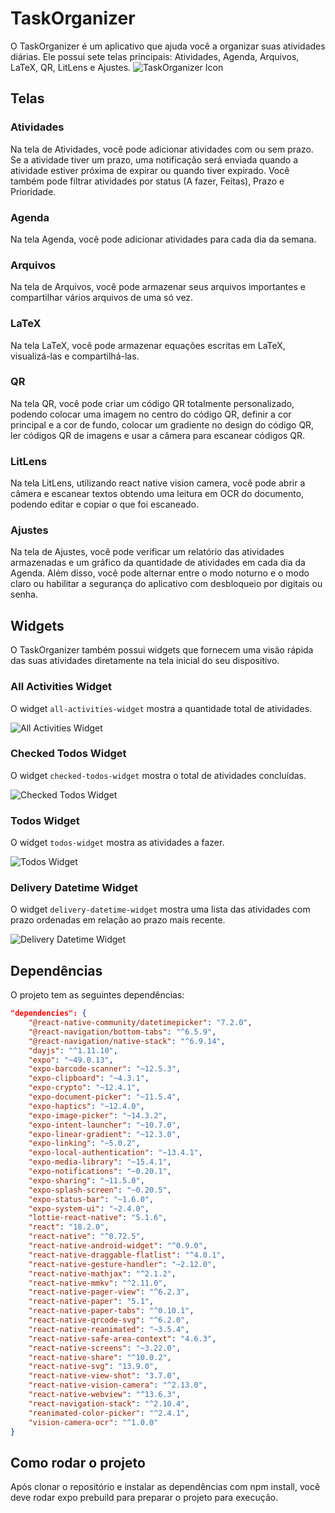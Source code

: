 # TaskOrganizer

O TaskOrganizer é um aplicativo que ajuda você a organizar suas atividades diárias. Ele possui sete telas principais: Atividades, Agenda, Arquivos, LaTeX, QR, LitLens e Ajustes.
![TaskOrganizer Icon](https://github.com/jefersonapps/TaskOrganizer/raw/main/src/assets/adaptive-icon.png)

## Telas

### Atividades

Na tela de Atividades, você pode adicionar atividades com ou sem prazo. Se a atividade tiver um prazo, uma notificação será enviada quando a atividade estiver próxima de expirar ou quando tiver expirado. Você também pode filtrar atividades por status (A fazer, Feitas), Prazo e Prioridade.

### Agenda

Na tela Agenda, você pode adicionar atividades para cada dia da semana.

### Arquivos

Na tela de Arquivos, você pode armazenar seus arquivos importantes e compartilhar vários arquivos de uma só vez.

### LaTeX

Na tela LaTeX, você pode armazenar equações escritas em LaTeX, visualizá-las e compartilhá-las.

### QR

Na tela QR, você pode criar um código QR totalmente personalizado, podendo colocar uma imagem no centro do código QR, definir a cor principal e a cor de fundo, colocar um gradiente no design do código QR, ler códigos QR de imagens e usar a câmera para escanear códigos QR.

### LitLens

Na tela LitLens, utilizando react native vision camera, você pode abrir a câmera e escanear textos obtendo uma leitura em OCR do documento, podendo editar e copiar o que foi escaneado.

### Ajustes

Na tela de Ajustes, você pode verificar um relatório das atividades armazenadas e um gráfico da quantidade de atividades em cada dia da Agenda. Além disso, você pode alternar entre o modo noturno e o modo claro ou habilitar a segurança do aplicativo com desbloqueio por digitais ou senha.

## Widgets

O TaskOrganizer também possui widgets que fornecem uma visão rápida das suas atividades diretamente na tela inicial do seu dispositivo.

### All Activities Widget

O widget `all-activities-widget` mostra a quantidade total de atividades.

![All Activities Widget](https://github.com/jefersonapps/TaskOrganizer/raw/main/src/assets/widget-preview/all-activities-widget.png)

### Checked Todos Widget

O widget `checked-todos-widget` mostra o total de atividades concluídas.

![Checked Todos Widget](https://github.com/jefersonapps/TaskOrganizer/raw/main/src/assets/widget-preview/checked-todos-widget.png)

### Todos Widget

O widget `todos-widget` mostra as atividades a fazer.

![Todos Widget](https://github.com/jefersonapps/TaskOrganizer/raw/main/src/assets/widget-preview/todos-widget.png)

### Delivery Datetime Widget

O widget `delivery-datetime-widget` mostra uma lista das atividades com prazo ordenadas em relação ao prazo mais recente.

![Delivery Datetime Widget](https://github.com/jefersonapps/TaskOrganizer/raw/main/src/assets/widget-preview/delivery-datetime-widget.png)

## Dependências

O projeto tem as seguintes dependências:

```json
"dependencies": {
    "@react-native-community/datetimepicker": "7.2.0",
    "@react-navigation/bottom-tabs": "^6.5.9",
    "@react-navigation/native-stack": "^6.9.14",
    "dayjs": "^1.11.10",
    "expo": "~49.0.13",
    "expo-barcode-scanner": "~12.5.3",
    "expo-clipboard": "~4.3.1",
    "expo-crypto": "~12.4.1",
    "expo-document-picker": "~11.5.4",
    "expo-haptics": "~12.4.0",
    "expo-image-picker": "~14.3.2",
    "expo-intent-launcher": "~10.7.0",
    "expo-linear-gradient": "~12.3.0",
    "expo-linking": "~5.0.2",
    "expo-local-authentication": "~13.4.1",
    "expo-media-library": "~15.4.1",
    "expo-notifications": "~0.20.1",
    "expo-sharing": "~11.5.0",
    "expo-splash-screen": "~0.20.5",
    "expo-status-bar": "~1.6.0",
    "expo-system-ui": "~2.4.0",
    "lottie-react-native": "5.1.6",
    "react": "18.2.0",
    "react-native": "^0.72.5",
    "react-native-android-widget": "^0.9.0",
    "react-native-draggable-flatlist": "^4.0.1",
    "react-native-gesture-handler": "~2.12.0",
    "react-native-mathjax": "^2.1.2",
    "react-native-mmkv": "^2.11.0",
    "react-native-pager-view": "^6.2.3",
    "react-native-paper": "5.1",
    "react-native-paper-tabs": "^0.10.1",
    "react-native-qrcode-svg": "^6.2.0",
    "react-native-reanimated": "~3.5.4",
    "react-native-safe-area-context": "4.6.3",
    "react-native-screens": "~3.22.0",
    "react-native-share": "^10.0.2",
    "react-native-svg": "13.9.0",
    "react-native-view-shot": "3.7.0",
    "react-native-vision-camera": "^2.13.0",
    "react-native-webview": "^13.6.3",
    "react-navigation-stack": "^2.10.4",
    "reanimated-color-picker": "^2.4.1",
    "vision-camera-ocr": "^1.0.0"
}
```

## Como rodar o projeto

Após clonar o repositório e instalar as dependências com npm install, você deve rodar expo prebuild para preparar o projeto para execução.
